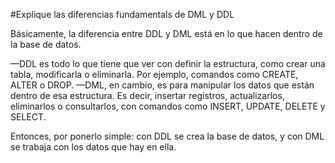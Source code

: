 #Explique las diferencias fundamentals de DML y DDL

Básicamente, la diferencia entre DDL y DML está en lo que hacen dentro de la base de datos.

—DDL es todo lo que tiene que ver con definir la estructura, como crear una tabla, modificarla o eliminarla. Por ejemplo, comandos como CREATE, ALTER o DROP.
—DML, en cambio, es para manipular los datos que están dentro de esa estructura. Es decir, insertar registros, actualizarlos, eliminarlos o consultarlos, con comandos como INSERT, UPDATE, DELETE y SELECT.

Entonces, por ponerlo simple: con DDL se crea la base de datos, y con DML se trabaja con los datos que hay en ella.